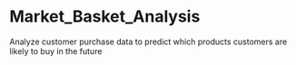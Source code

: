 # Market_Basket_Analysis
Analyze customer purchase data to predict which products customers are likely to buy in the future 
